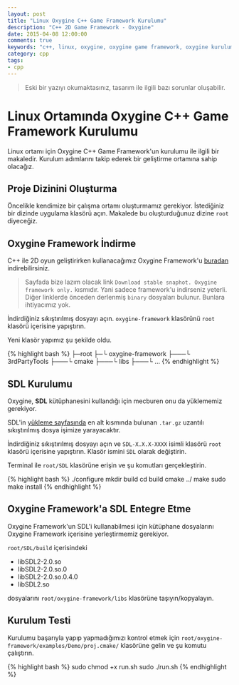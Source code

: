 ```yaml
---
layout: post
title: "Linux Oxygine C++ Game Framework Kurulumu"
description: "C++ 2D Game Framework - Oxygine"
date: 2015-04-08 12:00:00
comments: true
keywords: "c++, linux, oxygine, oxygine game framework, oxygine kurulum, installing"
category: cpp
tags:
- cpp
---
```


> Eski bir yazıyı okumaktasınız, tasarım ile ilgili bazı sorunlar oluşabilir.

Linux Ortamında Oxygine C++ Game Framework Kurulumu
================================================

Linux ortamı için Oxygine C++ Game Framework'un kurulumu ile ilgili bir makaledir. Kurulum adımlarını takip ederek bir geliştirme ortamına 
sahip olacağız.

## Proje Dizinini Oluşturma

Öncelikle kendimize bir çalışma ortamı oluşturmamız gerekiyor. İstediğiniz bir dizinde uygulama klasörü açın. Makalede bu oluşturduğunuz dizine 
`root` diyeceğiz.

## Oxygine Framework İndirme

C++ ile 2D oyun geliştirirken kullanacağımız Oxygine Framework'u [buradan](http://oxygine.org/download.php) indirebilirsiniz.

> Sayfada bize lazım olacak link `Download stable snaphot. Oxygine framework only.` kısmıdır. Yani sadece framework'u indirseniz yeterli. Diğer 
linklerde önceden derlenmiş `binary` dosyaları bulunur. Bunlara ihtiyacımız yok.

İndirdiğiniz sıkıştırılmış dosyayı açın. `oxygine-framework` klasörünü `root` klasörü içerisine yapıştırın.

Yeni klasör yapımız şu şekilde oldu.

{% highlight bash %}
├─root
├─└ oxygine-framework
├───└ 3rdPartyTools
├───└ cmake
├───└ libs
├───└ ...
{% endhighlight %}

## SDL Kurulumu

Oxygine, **SDL** kütüphanesini kullandığı için mecburen onu da yüklememiz gerekiyor.

SDL'in [yükleme sayfasında](http://libsdl.org/hg.php) en alt kısmında bulunan `.tar.gz` uzantılı sıkıştırılmış dosya işimize yarayacaktır.

İndirdiğiniz sıkıştırılmış dosyayı açın ve `SDL-X.X.X-XXXX` isimli klasörü `root` klasörü içerisine yapıştırın. Klasör ismini `SDL` olarak 
değiştirin.

Terminal ile `root/SDL` klasörüne erişin ve şu komutları gerçekleştirin.

{% highlight bash %}
./configure
mkdir build
cd build
cmake ../
make
sudo make install
{% endhighlight %}

## Oxygine Framework'a SDL Entegre Etme

Oxygine Framework'un SDL'i kullanabilmesi için kütüphane dosyalarını Oxygine Framework içerisine yerleştirmemiz gerekiyor. 

`root/SDL/build` içerisindeki 

- libSDL2-2.0.so
- libSDL2-2.0.so.0
- libSDL2-2.0.so.0.4.0
- libSDL2.so

dosyalarını `root/oxygine-framework/libs` klasörüne taşıyın/kopyalayın.


## Kurulum Testi

Kurulumu başarıyla yapıp yapmadığımızı kontrol etmek için `root/oxygine-framework/examples/Demo/proj.cmake/` klasörüne gelin ve şu komutu 
çalıştırın.

{% highlight bash %}
sudo chmod +x run.sh
sudo ./run.sh
{% endhighlight %}
